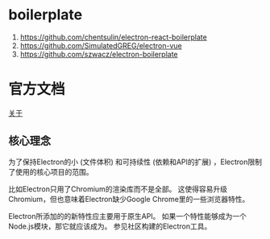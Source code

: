 # boilerplate
1. https://github.com/chentsulin/electron-react-boilerplate
2. https://github.com/SimulatedGREG/electron-vue
3. https://github.com/szwacz/electron-boilerplate

# 官方文档
[关于](https://electronjs.org/docs/tutorial/about)  
## 核心理念
为了保持Electron的小 (文件体积) 和可持续性 (依赖和API的扩展) ，Electron限制了使用的核心项目的范围。

比如Electron只用了Chromium的渲染库而不是全部。 这使得容易升级Chromium，但也意味着Electron缺少Google Chrome里的一些浏览器特性。

Electron所添加的的新特性应主要用于原生API。 如果一个特性能够成为一个Node.js模块，那它就应该成为。 参见社区构建的Electron工具。

## 





